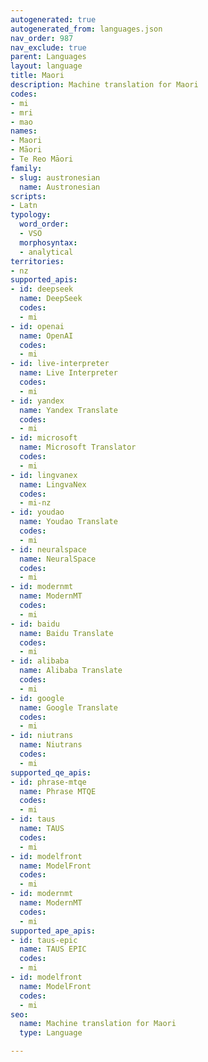 ```yaml
---
autogenerated: true
autogenerated_from: languages.json
nav_order: 987
nav_exclude: true
parent: Languages
layout: language
title: Maori
description: Machine translation for Maori
codes:
- mi
- mri
- mao
names:
- Maori
- Māori
- Te Reo Māori
family:
- slug: austronesian
  name: Austronesian
scripts:
- Latn
typology:
  word_order:
  - VSO
  morphosyntax:
  - analytical
territories:
- nz
supported_apis:
- id: deepseek
  name: DeepSeek
  codes:
  - mi
- id: openai
  name: OpenAI
  codes:
  - mi
- id: live-interpreter
  name: Live Interpreter
  codes:
  - mi
- id: yandex
  name: Yandex Translate
  codes:
  - mi
- id: microsoft
  name: Microsoft Translator
  codes:
  - mi
- id: lingvanex
  name: LingvaNex
  codes:
  - mi-nz
- id: youdao
  name: Youdao Translate
  codes:
  - mi
- id: neuralspace
  name: NeuralSpace
  codes:
  - mi
- id: modernmt
  name: ModernMT
  codes:
  - mi
- id: baidu
  name: Baidu Translate
  codes:
  - mi
- id: alibaba
  name: Alibaba Translate
  codes:
  - mi
- id: google
  name: Google Translate
  codes:
  - mi
- id: niutrans
  name: Niutrans
  codes:
  - mi
supported_qe_apis:
- id: phrase-mtqe
  name: Phrase MTQE
  codes:
  - mi
- id: taus
  name: TAUS
  codes:
  - mi
- id: modelfront
  name: ModelFront
  codes:
  - mi
- id: modernmt
  name: ModernMT
  codes:
  - mi
supported_ape_apis:
- id: taus-epic
  name: TAUS EPIC
  codes:
  - mi
- id: modelfront
  name: ModelFront
  codes:
  - mi
seo:
  name: Machine translation for Maori
  type: Language

---
```


